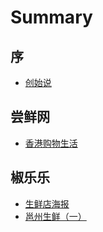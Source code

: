 # Summary

## 序

* [创始说](chuang-shi-shuo.md)

## 尝鲜网

* [香港购物生活](sheng-xian/xiang-gang-gou-wu-sheng-huo.md)

## 椒乐乐

* [生鲜店海报](README.md)
* [邕州生鲜（一）](sheng-xian/yong-zhou-sheng-xian-ff08-yi-ff09.md)

